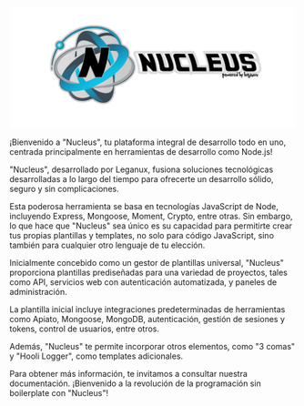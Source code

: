 
<center>
<img src="./public/images/nucleusfull.png" width="500px">

</center>


¡Bienvenido a "Nucleus", tu plataforma integral de desarrollo todo en uno, centrada principalmente en herramientas de desarrollo como Node.js!

"Nucleus", desarrollado por Leganux, fusiona soluciones tecnológicas desarrolladas a lo largo del tiempo para ofrecerte un desarrollo sólido, seguro y sin complicaciones.

Esta poderosa herramienta se basa en tecnologías JavaScript de Node, incluyendo Express, Mongoose, Moment, Crypto, entre otras. Sin embargo, lo que hace que "Nucleus" sea único es su capacidad para permitirte crear tus propias plantillas y templates, no solo para código JavaScript, sino también para cualquier otro lenguaje de tu elección.

Inicialmente concebido como un gestor de plantillas universal, "Nucleus" proporciona plantillas prediseñadas para una variedad de proyectos, tales como API, servicios web con autenticación automatizada, y paneles de administración.

La plantilla inicial incluye integraciones predeterminadas de herramientas como Apiato, Mongoose, MongoDB, autenticación, gestión de sesiones y tokens, control de usuarios, entre otros.

Además, "Nucleus" te permite incorporar otros elementos, como "3 comas" y "Hooli Logger", como templates adicionales.

Para obtener más información, te invitamos a consultar nuestra documentación. ¡Bienvenido a la revolución de la programación sin boilerplate con "Nucleus"!
